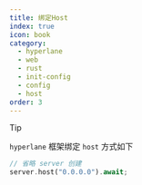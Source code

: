 ```yaml
---
title: 绑定Host
index: true
icon: book
category:
  - hyperlane
  - web
  - rust
  - init-config
  - config
  - host
order: 3
---
```


<Share colorful />

> [!tip]
>
> `hyperlane` 框架绑定 `host` 方式如下

```rust
// 省略 server 创建
server.host("0.0.0.0").await;
```

<Bottom />
